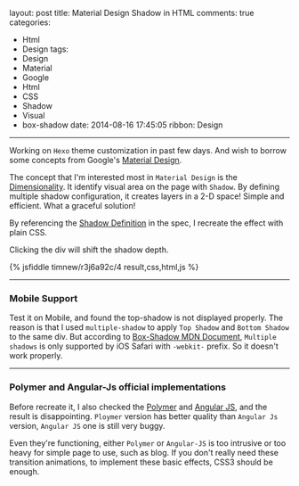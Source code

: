 layout: post
title: Material Design Shadow in HTML
comments: true
categories:
  - Html
  - Design
tags:
  - Design
  - Material
  - Google
  - Html
  - CSS
  - Shadow
  - Visual
  - box-shadow
date: 2014-08-16 17:45:05
ribbon: Design
---

Working on `Hexo` theme customization in past few days. And wish to borrow some concepts from Google's [Material Design].

The concept that I'm interested most in `Material Design` is the [Dimensionality]. It identify visual area on the page with `Shadow`.
By defining multiple shadow configuration, it creates layers in a 2-D space! Simple and efficient. What a graceful solution!

By referencing the [Shadow Definition] in the spec, I recreate the effect with plain CSS.

Clicking the div will shift the shadow depth.

{% jsfiddle timnew/r3j6a92c/4 result,css,html,js %}

-----

### Mobile Support

Test it on Mobile, and found the top-shadow is not displayed properly. The reason is that I used `multiple-shadow` to apply `Top Shadow` and `Bottom Shadow` to the same div. But according to [Box-Shadow MDN Document], `Multiple shadows` is only supported by iOS Safari with `-webkit-` prefix. So it doesn't work properly.

---

### Polymer and Angular-Js official implementations

Before recreate it, I also checked the [Polymer] and [Angular JS], and the result is disappointing. `Ploymer` version has better quality than `Angular Js` version, `Angular JS` one is still very buggy.

Even they're functioning, either `Polymer` or `Angular-JS` is too intrusive or too heavy for simple page to use, such as blog. If you don't really need these transition animations, to implement these basic effects, CSS3 should be enough.

[Material Design]: http://www.google.com/design/spec/material-design/introduction.html
[Dimensionality]: http://www.google.com/design/spec/layout/layout-principles.html#layout-principles-dimensionality
[Shadow Definition]: http://www.google.com/design/spec/layout/layout-principles.html#dimensionality-%20Shadows-1
[Box-Shadow MDN Document]: https://developer.mozilla.org/en-US/docs/Web/CSS/box-shadow

[Polymer]: http://www.polymer-project.org/components/paper-elements/demo.html
[Angular JS]: https://material.angularjs.org/
